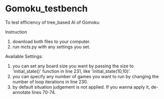 # Gomoku_testbench
To test efficiency of tree_based AI of Gomoku

Instruction
1. download both files to your computer.
2. run mcts.py with any settings you set.

Available Settings:
1. you can set any board size you want by passing the size to 'initial_state()' function in line 231, like 'initial_state(10,10)'.
2. you can specify any number of games you want to run by changing the number of loop iterations in line 230.
3. by default situation judgement is not applied. If you wanna apply it, de-annotate lines 70-74.
